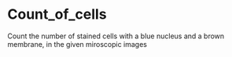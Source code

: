 # Count_of_cells
Count the number of stained cells with a blue nucleus and a brown membrane, in the given miroscopic images
